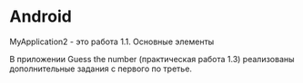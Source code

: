# Android

MyApplication2 - это работа 1.1. Основные элементы

В приложении Guess the number (практическая работа 1.3) реализованы дополнительные задания с первого по третье.